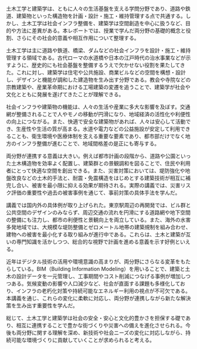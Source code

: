 土木工学と建築学は、ともに人々の生活基盤を支える学問分野であり、道路や鉄道、建築物といった構造物を計画・設計・施工・維持管理する点で共通する。しかし、土木工学は社会インフラ整備を、建築学は空間創造を中心に扱うなど、目的や方法に差異がある。本レポートでは、授業で学んだ両分野の基礎的概念と役割、さらにその社会的意義や相互作用について整理する。

土木工学は主に道路や鉄道、橋梁、ダムなどの社会インフラを設計・施工・維持管理する領域である。古代ローマの水道橋や日本の江戸時代の治水事業などが示すように、歴史的にも社会基盤を整備するうえで欠かせない役割を果たしてきた。これに対し、建築学は住宅や公共施設、商業ビルなどの空間を構想・設計し、デザインと機能が調和した建造物を生み出す分野である。教会や寺院などの宗教建築や、産業革命期における工場建築の変遷を追うことで、建築学が社会や文化とともに発展を遂げてきたことが理解できる。

社会インフラや建築物の機能は、人々の生活や産業に多大な影響を及ぼす。交通網が整備されることで人やモノの移動が円滑になり、地域経済の活性化や利便性の向上につながる。また、快適で安全な建築物があれば、人々は安心して活動でき、生産性や生活の質が高まる。水道や電力などの公益施設が安定して利用できることも、衛生環境や医療体制を支える重要な要素であり、都市部だけでなく地方のインフラ整備が進むことで、地域間格差の是正にも寄与する。

両分野が連携する意義は大きい。例えば都市計画の段階から、道路や公園といった土木構造物を効率よく配置し、建築群との景観調和を図ることで、住民や利用者にとって快適な空間を創出できる。また、災害対策においては、堤防強化や地盤改良などの土木的手法と、耐震・免震構造をはじめとする建築技術が相互に補完し合い、被害を最小限に抑える効果が期待される。実際の講義では、災害リスク評価の重要性や過去の被害事例を通じて、事前対策の具体手法を学んだ。

講義では国内外の具体例が取り上げられた。東京駅周辺の再開発では、ビル群と公共空間のデザインのみならず、周辺交通の流れを円滑にする道路網や地下空間の整備にも注力し、都市の利便性と景観向上を両立している。また、海外の水害多発地域では、大規模な堤防整備とゼロメートル地帯の建築規制を組み合わせ、建物への被害を最小化する取り組みが進行中である。これらは、土木と建築が互いの専門知識を活かしつつ、総合的な視野で計画を進める意義を示す好例といえる。

近年はデジタル技術の活用や環境意識の高まりが、両分野にさらなる変革をもたらしている。BIM（Building Information Modeling）を用いることで、建築と土木の設計データを一元管理し、工事期間やコスト削減につなげる事例が増加しつつある。気候変動の影響や人口減少など、社会が直面する課題も多様化しており、インフラの老朽化対策や持続可能なエネルギー利用の視点が不可欠である。本講義を通じ、これらの変化に柔軟に対応し、両分野が連携しながら新たな解決策を生み出す重要性を学んだ。

総じて、土木工学と建築学は社会の安全・安心と文化的豊かさを担保する礎であり、相互に連携することで豊かな街づくりや災害への備えを進化させられる。今後も両分野に関する理解を深め、新技術や社会ニーズの変化に対応しながら、持続可能な環境づくりに貢献していくことが求められると考える。